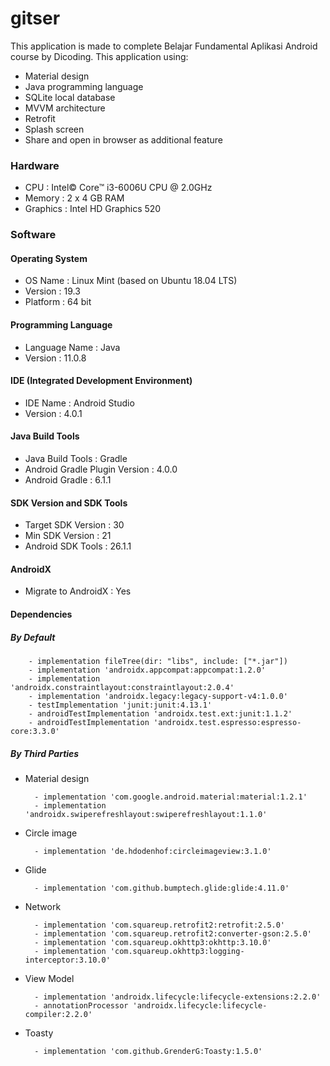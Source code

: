 # gitser
This application is made to complete Belajar Fundamental Aplikasi Android course by Dicoding. This application using:
- Material design
- Java programming language
- SQLite local database
- MVVM architecture
- Retrofit
- Splash screen
- Share and open in browser as additional feature

### Hardware
- CPU : Intel© Core™ i3-6006U CPU @ 2.0GHz
- Memory : 2 x 4 GB RAM
- Graphics : Intel HD Graphics 520

### Software
#### Operating System
- OS Name : Linux Mint (based on Ubuntu 18.04 LTS)
- Version : 19.3
- Platform : 64 bit

#### Programming Language
- Language Name : Java
- Version : 11.0.8

#### IDE (Integrated Development Environment)
- IDE Name : Android Studio
- Version : 4.0.1

#### Java Build Tools
- Java Build Tools : Gradle
- Android Gradle Plugin Version : 4.0.0
- Android Gradle : 6.1.1

#### SDK Version and SDK Tools
- Target SDK Version : 30
- Min SDK Version : 21
- Android SDK Tools : 26.1.1

#### AndroidX
- Migrate to AndroidX : Yes

#### Dependencies
##### By Default
        - implementation fileTree(dir: "libs", include: ["*.jar"])
        - implementation 'androidx.appcompat:appcompat:1.2.0'
        - implementation 'androidx.constraintlayout:constraintlayout:2.0.4'
        - implementation 'androidx.legacy:legacy-support-v4:1.0.0'
        - testImplementation 'junit:junit:4.13.1'
        - androidTestImplementation 'androidx.test.ext:junit:1.1.2'
        - androidTestImplementation 'androidx.test.espresso:espresso-core:3.3.0'

##### By Third Parties
- Material design

        - implementation 'com.google.android.material:material:1.2.1'
        - implementation 'androidx.swiperefreshlayout:swiperefreshlayout:1.1.0'

- Circle image

        - implementation 'de.hdodenhof:circleimageview:3.1.0'

- Glide

        - implementation 'com.github.bumptech.glide:glide:4.11.0'

- Network

        - implementation 'com.squareup.retrofit2:retrofit:2.5.0'
        - implementation 'com.squareup.retrofit2:converter-gson:2.5.0'
        - implementation 'com.squareup.okhttp3:okhttp:3.10.0'
        - implementation 'com.squareup.okhttp3:logging-interceptor:3.10.0'

- View Model

        - implementation 'androidx.lifecycle:lifecycle-extensions:2.2.0'
        - annotationProcessor 'androidx.lifecycle:lifecycle-compiler:2.2.0'

- Toasty

        - implementation 'com.github.GrenderG:Toasty:1.5.0'
